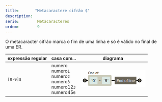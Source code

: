 ```yaml
---
title:       "Metacaractere cifrão $"
description: 
serie:        Metacaracteres
ordem:        9
---
```


O metacaracter cifrão marca o fim de uma linha e só é válido no final de uma ER.

<table>
    <thead>
        <tr>
            <th>expressão regular</th>
            <th>casa com...</th>
            <th>diagrama</th>
        </tr>
    </thead>
    <tbody>
        <tr>
            <td><code>[0-9]$</code></td>
            <td>
                numero<br />
                numero<code>1</code><br />
                numero<code>2</code><br />
                numero<code>3</code><br />
                numero12<code>3</code><br />
                numero45<code>6</code><br />
            </td>
            <td><img src="metacaractere-cifrao-01.png" alt="Figura ilustrando o metacaractere cifrão" title="Expresão regular: metacaractere cifrão" /></td>
        </tr>
    </tbody>
</table>
